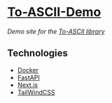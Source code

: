# [To-ASCII-Demo](https://ascii.iapetus11.me/)

_Demo site for the [To-ASCII library](https://github.com/Iapetus-11/To-ASCII)_

## Technologies

- [Docker](https://www.docker.com/)
- [FastAPI](https://fastapi.tiangolo.com/)
- [Next.js](https://nextjs.org/)
- [TailWindCSS](https://tailwindcss.com/)
